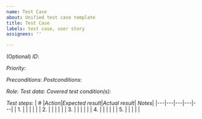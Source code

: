```yaml
---
name: Test Case
about: Unified test case template
title: Test Case
labels: test case, user story
assignees: ''

---
```


(Optional) _ID_:

_Priority_: 

_Preconditions_:
_Postconditions_:

_Role_: 
 _Test data_: 
_Covered test condition(s)_: 

_Test steps_:
| # |_Action_|_Expected result_|_Actual result_| _Notes_|
|---|---|---|---|---|
| 1. |  |  |  |  |
| 2. |  |  |  |  |
| 3. |  |  |  |  |
| 4. |  |  |  |  |
| 5. |  |  |  |  |

